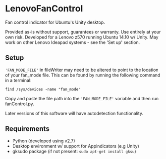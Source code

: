 # LenovoFanControl
Fan control indicator for Ubuntu's Unity desktop.

Provided as-is without support, guarantees or warranty. Use entirely at your own risk.
Developed for a Lenovo z570 running Ubuntu 14.10 w/ Unity. May work on other Lenovo Ideapad systems - see the 'Set up' section.

## Setup
`'FAN_MODE_FILE'` in fileWriter may need to be altered to point to the location of your fan_mode file. This can be found by running the following command in a terminal:

`find /sys/devices -name "fan_mode"`

Copy and paste the file path into the `'FAN_MODE_FILE'` variable and then run fanControl.py.

Later versions of this software will have autodetection functionality.
 
## Requirements
* Python (developed using v2.7)
* Desktop environment w/ support for Appindicators (e.g Unity)
* gksudo package (if not present: `sudo apt-get install gksu`)
